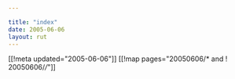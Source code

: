 ```yaml
---

title: "index"
date: 2005-06-06
layout: rut
---
```


[[!meta updated="2005-06-06"]]
[[!map pages="20050606/* and ! 20050606/*/*"]]
